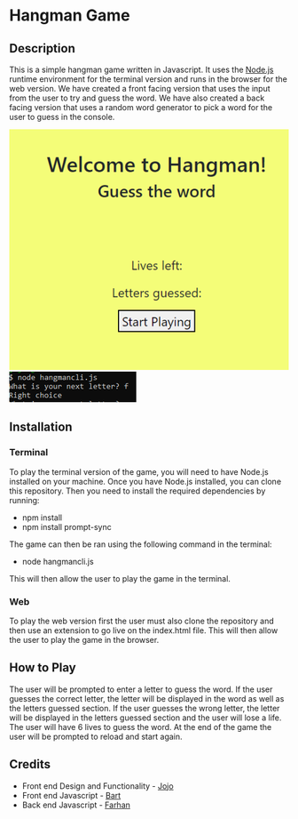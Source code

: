 # Hangman Game

## Description

This is a simple hangman game written in Javascript. It uses the [Node.js](https://nodejs.org/en/) runtime environment for the terminal version and runs in the browser for the web version. We have created a front facing version that uses the input from the user to try and guess the word. We have also created a back facing version that uses a random word generator to pick a word for the user to guess in the console.

![Hangman Game](/assets/hangmanscreen.PNG)
![Hangman Terminal](/assets/hangmanterminal.PNG)

## Installation

### Terminal

To play the terminal version of the game, you will need to have Node.js installed on your machine. Once you have Node.js installed, you can clone this repository. Then you need to install the required dependencies by running:

* npm install
* npm install prompt-sync

The game can then be ran using the following command in the terminal:

* node hangmancli.js

This will then allow the user to play the game in the terminal.

### Web

To play the web version first the user must also clone the repository and then use an extension to go live on the index.html file. This will then allow the user to play the game in the browser.

## How to Play

The user will be prompted to enter a letter to guess the word. If the user guesses the correct letter, the letter will be displayed in the word as well as  the letters guessed section. If the user guesses the wrong letter, the letter will be displayed in the letters guessed section and the user will lose a life. The user will have 6 lives to guess the word. At the end of the game the user will be prompted to reload and start again.

## Credits

* Front end Design and Functionality  - [Jojo](https://github.com/BritishBambi/)
* Front end Javascript - [Bart](https://github.com/brayson98)
* Back end Javascript - [Farhan](https://github.com/farhan3311)

